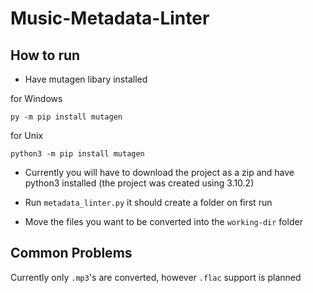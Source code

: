 # Music-Metadata-Linter

## How to run
* Have mutagen libary installed 

for Windows

`py -m pip install mutagen`

for Unix

`python3 -m pip install mutagen`


* Currently you will have to download the project as a zip and have python3 installed (the project was created using 3.10.2)

* Run `metadata_linter.py` it should create a folder on first run

* Move the files you want to be converted into the `working-dir` folder

## Common Problems
Currently only `.mp3`'s are converted, however `.flac` support is planned
